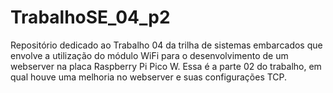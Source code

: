 # TrabalhoSE_04_p2
Repositório dedicado ao Trabalho 04 da trilha de sistemas embarcados que envolve a utilização do módulo WiFi para o desenvolvimento de um webserver na placa Raspberry Pi Pico W. Essa é a parte 02 do trabalho, em qual houve uma melhoria no webserver e suas configurações TCP.
